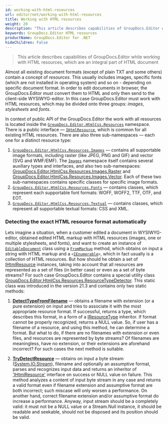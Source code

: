 ```yaml
---
id: working-with-html-resources
url: editor/net/working-with-html-resources
title: Working with HTML resources
weight: 20
description: "This article describes capabilities of GroupDocs.Editor while working with HTML resources, which are an integral part of HTML document"
keywords: GroupDocs.Editor HTML resources
productName: GroupDocs.Editor for .NET
hideChildren: False
---
```

> This article describes capabilities of GroupDocs.Editor while working with HTML resources, which are an integral part of HTML document

Almost all existing document formats (except of plain TXT and some others) contain a concept of _resources_. This usually includes images, specific fonts (which are not installed in operating system) and so on - depending on specific document format. In order to edit documents in browser, the GroupDocs.Editor must convert them to HTML and only then send to the client-side WYSIWYG-editor. In this case GroupDocs.Editor must work with HTML resources, which may be divided onto three groups: _images_, _stylesheets_ and _fonts_.

In context of public API of the GroupDocs.Editor the work with all resources is located inside the [`GroupDocs.Editor.HtmlCss.Resources`](https://apireference.groupdocs.com/editor/net/groupdocs.editor.htmlcss.resources/index) namespace. There is a public interface — [`IHtmlResource`](https://apireference.groupdocs.com/editor/net/groupdocs.editor.htmlcss.resources/ihtmlresource), which is common for all existing HTML resources. There are also three sub-namespaces — each one for a distinct resource type:

1. [`GroupDocs.Editor.HtmlCss.Resources.Images`](https://apireference.groupdocs.com/editor/net/groupdocs.editor.htmlcss.resources.images/index) — contains all supportable image formats, including raster (like JPEG, PNG and GIF) and vector (SVG and WMF/EMF). The [`Images`](https://apireference.groupdocs.com/editor/net/groupdocs.editor.htmlcss.resources.images) namespace itself contains several auxiliary types and interfaces, and also two sub-namespaces: [GroupDocs.Editor.HtmlCss.Resources.Images.Raster](https://apireference.groupdocs.com/editor/net/groupdocs.editor.htmlcss.resources.images.raster) and [GroupDocs.Editor.HtmlCss.Resources.Images.Vector](https://apireference.groupdocs.com/editor/net/groupdocs.editor.htmlcss.resources.images.vector). Each of these two sub-namespaces contains specific classes for specific image formats.
2. [`GroupDocs.Editor.HtmlCss.Resources.Fonts`](https://apireference.groupdocs.com/editor/net/groupdocs.editor.htmlcss.resources.fonts) — contains classes, which represent each supportable font formats: WOFF, WOFF2, TTF, OTF, and EOT.
3. [`GroupDocs.Editor.HtmlCss.Resources.Textual`](https://apireference.groupdocs.com/editor/net/groupdocs.editor.htmlcss.resources.textual) — contains classes, which represent all supportable textual formats: CSS and XML.


### Detecting the exact HTML resource format automatically

Lets imagine a situation, when a customer edited a document in WYSIWYG-editor, obtained edited HTML markup with HTML resources (images, one or multiple stylesheets, and fonts), and want to create an instance of [`EditableDocument`](https://apireference.groupdocs.com/net/editor/groupdocs.editor/editabledocument) class using a [`FromMarkup`](https://apireference.groupdocs.com/net/editor/groupdocs.editor/editabledocument/methods/frommarkup) method, which obtains on input a string with HTML markup and a <code>&lt;<a href="https://apireference.groupdocs.com/editor/net/groupdocs.editor.htmlcss.resources/ihtmlresource">IEnumerable</a>&gt;</code>, which in fact usually is a collection of HTML resources. But how should he obtain a set of [IHtmlResource](https://apireference.groupdocs.com/editor/net/groupdocs.editor.htmlcss.resources/ihtmlresource) instances, taking into account that all resources are represented as a set of files (in better case) or even as a set of byte streams? For such case GroupDocs.Editor contains a special utility class [GroupDocs.Editor.HtmlCss.Resources.ResourceTypeDetector](https://apireference.groupdocs.com/editor/net/groupdocs.editor.htmlcss.resources/resourcetypedetector). This static class was introduced in the version 21.3 and contains only two static methods:

1. [**DetectTypeFromFilename**](https://apireference.groupdocs.com/editor/net/groupdocs.editor.htmlcss.resources/resourcetypedetector/methods/detecttypefromfilename) — obtains a filename with extension (or a pure extension) on input and tries to associate it with the most appropriate resource format. If successful, returns a type, which describes this format, in a form of a [IResourceType](https://apireference.groupdocs.com/editor/net/groupdocs.editor.htmlcss.resources/iresourcetype) inheritor. If format cannot be properly recognized, returns a NULL value. So, if user has a filename of a resource, and using this method, he can determine a format. But what to do, if there are no filenames with extension or even files, and resources are represented by byte streams? Of filenames are meaningless, have no extension, or their extensions are aforehand incorrect? For such cases the next method is suitable.

2. [**TryDetectResource**](https://apireference.groupdocs.com/editor/net/groupdocs.editor.htmlcss.resources/resourcetypedetector/methods/trydetectresource) — obtains on input a byte stream ([System.IO.Stream](http://msdn2.microsoft.com/en-us/library/8f86tw9e)), filename and optionally an assumptive format, parses and recognizes input data and returns an inheritor of ['IHtmlResource'](https://apireference.groupdocs.com/editor/net/groupdocs.editor.htmlcss.resources/ihtmlresource) interface on success or NULL value on failure. This method analyzes a content of input byte stream in any case and returns a valid format even if filename extension and assumptive format are both incorrect; such miscase will only worsen a performance. On another hand, correct filename extension and/or assumptive format do increase a performance. Anyway, input stream should be a completely valid: it must not be a NULL value or a Stream.Null instance, it should be readable and seekable, should not be disposed and its position should be valid.
